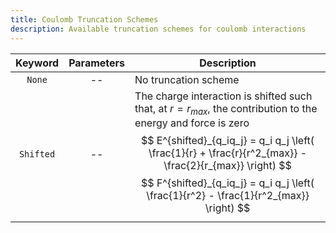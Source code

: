 ```yaml
---
title: Coulomb Truncation Schemes
description: Available truncation schemes for coulomb interactions
---
```


|Keyword|Parameters|Description|
|:---:|:--------:|-----------|
|`None`|--|No truncation scheme|
|`Shifted`|--|The charge interaction is shifted such that, at $r = r_{max}$, the contribution to the energy and force is zero $$ E^{shifted}_{q_iq_j} = q_i q_j \left( \frac{1}{r} + \frac{r}{r^2_{max}} - \frac{2}{r_{max}} \right) $$ $$ F^{shifted}_{q_iq_j} = q_i q_j \left( \frac{1}{r^2} - \frac{1}{r^2_{max}} \right) $$ |
